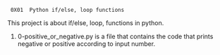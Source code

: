 
     0X01  Python if/else, loop functions

This project is about if/else, loop, functions in python.

1. 0-positive_or_negative.py is a file that contains the code that prints negative or positive according to input number.

